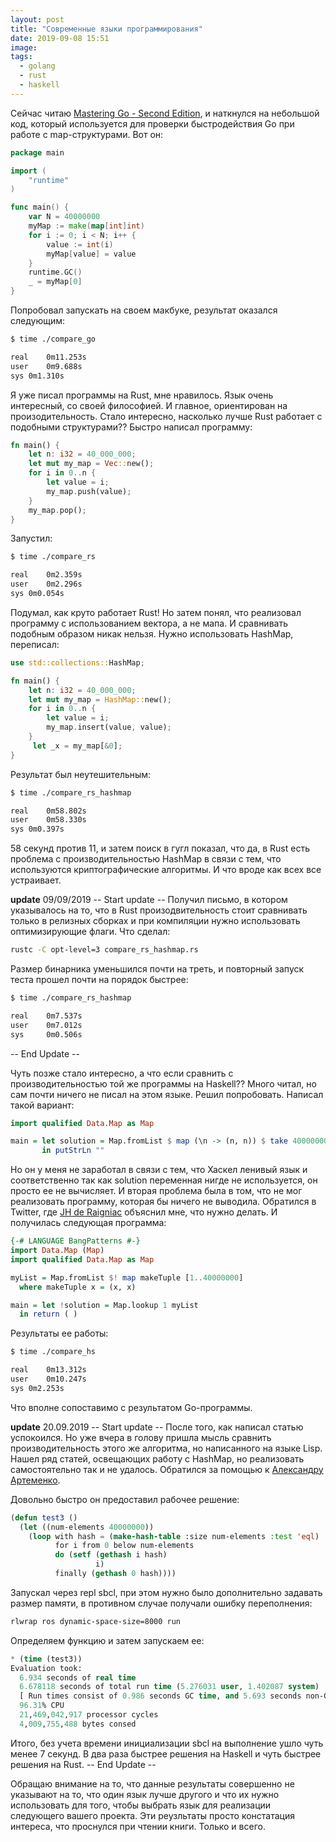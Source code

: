 ```yaml
---
layout: post
title: "Современные языки программирования"
date: 2019-09-08 15:51
image:
tags:
  - golang
  - rust
  - haskell
---
```

Сейчас читаю [Mastering Go - Second Edition](https://www.packtpub.com/programming/mastering-go-second-edition), и наткнулся на небольшой код, который используется для проверки быстродействия Go при работе с map-структурами. Вот он:

```go
package main

import (
	"runtime"
)

func main() {
	var N = 40000000
	myMap := make(map[int]int)
	for i := 0; i < N; i++ {
		value := int(i)
		myMap[value] = value
	}
	runtime.GC()
	_ = myMap[0]
}
```

Попробовал запускать на своем макбуке, результат оказался следующим:

```bash
$ time ./compare_go

real	0m11.253s
user	0m9.688s
sys	0m1.310s
```

Я уже писал программы на Rust, мне нравилось. Язык очень интересный, со своей философией. И главное, ориентирован на произодительность. Стало интересно, насколько лучше Rust работает с подобными структурами?? Быстро написал программу:

```rust
fn main() {
    let n: i32 = 40_000_000;
    let mut my_map = Vec::new();
    for i in 0..n {
        let value = i;
        my_map.push(value);
    }
    my_map.pop();
}
```

Запустил:
```bash
$ time ./compare_rs

real	0m2.359s
user	0m2.296s
sys	0m0.054s
```

Подумал, как круто работает Rust! Но затем понял, что реализовал программу с использованием вектора, а не мапа. И сравнивать подобным образом никак нельзя. Нужно использовать HashMap, переписал:

```rust
use std::collections::HashMap;

fn main() {
    let n: i32 = 40_000_000;
    let mut my_map = HashMap::new();
    for i in 0..n {
        let value = i;
        my_map.insert(value, value);
    }
     let _x = my_map[&0];
}
```

Результат был неутешительным:

```bash
$ time ./compare_rs_hashmap

real	0m58.802s
user	0m58.330s
sys	0m0.397s
```

58 секунд против 11, и затем поиск в гугл показал, что да, в Rust есть проблема с производительностью HashMap в связи с тем, что используются криптографические алгоритмы. И что вроде как всех все устраивает.

**update** 09/09/2019  -- Start update --
Получил письмо, в котором указывалось на то, что в Rust произодвительность стоит сравнивать только в релизных сборках и при компиляции нужно использовать оптимизирующие флаги. Что сделал:

```bash
rustc -C opt-level=3 compare_rs_hashmap.rs
```

Размер бинарника уменьшился почти на треть, и повторный запуск теста прошел почти на порядок быстрее:

```bash
$ time ./compare_rs_hashmap

real    0m7.537s
user    0m7.012s
sys     0m0.506s
```

-- End Update --

Чуть позже стало интересно, а что если сравнить с производительностью той же программы на Haskell?? Много читал, но сам почти ничего не писал на этом языке. Решил попробовать. Написал такой вариант:

```haskell
import qualified Data.Map as Map

main = let solution = Map.fromList $ map (\n -> (n, n)) $ take 40000000 [1..]
       in putStrLn ""
```

Но он у меня не заработал в связи с тем, что Хаскел ленивый язык и соответственно так как solution переменная нигде не используется, он просто ее не вычисляет. И вторая проблема была в том, что не мог реализовать программу, которая бы ничего не выводила. Обратился в Twitter, где [JH de Raigniac](https://twitter.com/JHRaigniac) объяснил мне, что нужно делать. И получилась следующая программа:

```haskell
{-# LANGUAGE BangPatterns #-}
import Data.Map (Map)
import qualified Data.Map as Map

myList = Map.fromList $! map makeTuple [1..40000000]
  where makeTuple x = (x, x)

main = let !solution = Map.lookup 1 myList
  in return ( )
```

Результаты ее работы:

```bash
$ time ./compare_hs

real	0m13.312s
user	0m10.247s
sys	0m2.253s
```

Что вполне сопоставимо с результатом Go-программы.

**update** 20.09.2019 -- Start update --
После того, как написал статью успокоился. Но уже вчера в голову пришла мысль сравнить производительность этого же алгоритма, но написанного на языке Lisp. Нашел ряд статей, освещающих работу с HashMap, но реализовать самостоятельно так и не удалось. Обратился за помощью к [Александру Артеменко](https://github.com/svetlyak40wt).

Довольно быстро он предоставил рабочее решение:

```lisp
(defun test3 ()
  (let ((num-elements 40000000))
    (loop with hash = (make-hash-table :size num-elements :test 'eql)
          for i from 0 below num-elements
          do (setf (gethash i hash)
                   i)
          finally (gethash 0 hash))))
```

Запускал через repl sbcl, при этом нужно было дополнительно задавать размер памяти, в противном случае получали ошибку переполнения:

```bash
rlwrap ros dynamic-space-size=8000 run
```

Определяем функцию и затем запускаем ее:

```lisp
* (time (test3))
Evaluation took:
  6.934 seconds of real time
  6.678118 seconds of total run time (5.276031 user, 1.402087 system)
  [ Run times consist of 0.986 seconds GC time, and 5.693 seconds non-GC time. ]
  96.31% CPU
  21,469,042,917 processor cycles
  4,009,755,488 bytes consed
```

Итого, без учета времени инициализации sbcl на выполнение ушло чуть менее 7 секунд. В два раза быстрее решения на Haskell и чуть быстрее решения на Rust.
-- End Update --

Обращаю внимание на то, что данные результаты совершенно не указывают на то, что один язык лучше другого и что их нужно использовать для того, чтобы выбрать язык для реализации следующего вашего проекта. Эти реузльтаты просто констатация интереса, что проснулся при чтении книги. Только и всего.
